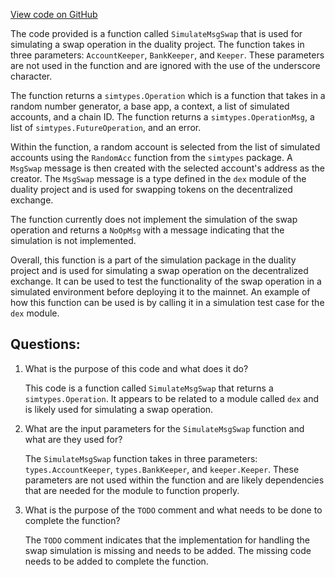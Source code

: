 [View code on GitHub](https://github.com/duality-labs/duality/dex/simulation/swap.go)

The code provided is a function called `SimulateMsgSwap` that is used for simulating a swap operation in the duality project. The function takes in three parameters: `AccountKeeper`, `BankKeeper`, and `Keeper`. These parameters are not used in the function and are ignored with the use of the underscore character. 

The function returns a `simtypes.Operation` which is a function that takes in a random number generator, a base app, a context, a list of simulated accounts, and a chain ID. The function returns a `simtypes.OperationMsg`, a list of `simtypes.FutureOperation`, and an error. 

Within the function, a random account is selected from the list of simulated accounts using the `RandomAcc` function from the `simtypes` package. A `MsgSwap` message is then created with the selected account's address as the creator. The `MsgSwap` message is a type defined in the `dex` module of the duality project and is used for swapping tokens on the decentralized exchange. 

The function currently does not implement the simulation of the swap operation and returns a `NoOpMsg` with a message indicating that the simulation is not implemented. 

Overall, this function is a part of the simulation package in the duality project and is used for simulating a swap operation on the decentralized exchange. It can be used to test the functionality of the swap operation in a simulated environment before deploying it to the mainnet. An example of how this function can be used is by calling it in a simulation test case for the `dex` module.
## Questions: 
 1. What is the purpose of this code and what does it do?
    
    This code is a function called `SimulateMsgSwap` that returns a `simtypes.Operation`. It appears to be related to a module called `dex` and is likely used for simulating a swap operation.

2. What are the input parameters for the `SimulateMsgSwap` function and what are they used for?
    
    The `SimulateMsgSwap` function takes in three parameters: `types.AccountKeeper`, `types.BankKeeper`, and `keeper.Keeper`. These parameters are not used within the function and are likely dependencies that are needed for the module to function properly.

3. What is the purpose of the `TODO` comment and what needs to be done to complete the function?
    
    The `TODO` comment indicates that the implementation for handling the swap simulation is missing and needs to be added. The missing code needs to be added to complete the function.